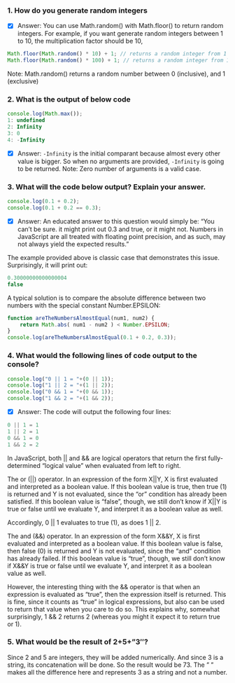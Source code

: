 ### 1. How do you generate random integers
- [x] Answer: You can use Math.random() with Math.floor() to return random integers. For example, if you want generate random integers between 1 to 10, the multiplication factor should be 10,
```js
Math.floor(Math.random() * 10) + 1; // returns a random integer from 1 to 10
Math.floor(Math.random() * 100) + 1; // returns a random integer from 1 to 100
```
Note: Math.random() returns a random number between 0 (inclusive), and 1 (exclusive)


### 2. What is the output of below code
```js
console.log(Math.max());
1: undefined
2: Infinity
3: 0
4: -Infinity
```
- [x] Answer:
`-Infinity` is the initial comparant because almost every other value is bigger. So when no arguments are provided, `-Infinity` is going to be returned. Note: Zero number of arguments is a valid case.

### 3. What will the code below output? Explain your answer.
```js
console.log(0.1 + 0.2);
console.log(0.1 + 0.2 == 0.3);
```
- [x] Answer: An educated answer to this question would simply be: “You can’t be sure. it might print out 0.3 and true, or it might not. Numbers in JavaScript are all treated with floating point precision, and as such, may not always yield the expected results.”

The example provided above is classic case that demonstrates this issue. Surprisingly, it will print out:
```js
0.30000000000000004
false
```
A typical solution is to compare the absolute difference between two numbers with the special constant Number.EPSILON:
```js
function areTheNumbersAlmostEqual(num1, num2) {
	return Math.abs( num1 - num2 ) < Number.EPSILON;
}
console.log(areTheNumbersAlmostEqual(0.1 + 0.2, 0.3));
```
### 4. What would the following lines of code output to the console?

```js
console.log("0 || 1 = "+(0 || 1));
console.log("1 || 2 = "+(1 || 2));
console.log("0 && 1 = "+(0 && 1));
console.log("1 && 2 = "+(1 && 2));
```
- [x] Answer: The code will output the following four lines:

```js
0 || 1 = 1
1 || 2 = 1
0 && 1 = 0
1 && 2 = 2
```
In JavaScript, both || and && are logical operators that return the first fully-determined “logical value” when evaluated from left to right.

The or (||) operator. In an expression of the form X||Y, X is first evaluated and interpreted as a boolean value. If this boolean value is true, then true (1) is returned and Y is not evaluated, since the “or” condition has already been satisfied. If this boolean value is “false”, though, we still don’t know if X||Y is true or false until we evaluate Y, and interpret it as a boolean value as well.

Accordingly, 0 || 1 evaluates to true (1), as does 1 || 2.

The and (&&) operator. In an expression of the form X&&Y, X is first evaluated and interpreted as a boolean value. If this boolean value is false, then false (0) is returned and Y is not evaluated, since the “and” condition has already failed. If this boolean value is “true”, though, we still don’t know if X&&Y is true or false until we evaluate Y, and interpret it as a boolean value as well.

However, the interesting thing with the && operator is that when an expression is evaluated as “true”, then the expression itself is returned. This is fine, since it counts as “true” in logical expressions, but also can be used to return that value when you care to do so. This explains why, somewhat surprisingly, 1 && 2 returns 2 (whereas you might it expect it to return true or 1).

### 5. What would be the result of 2+5+”3″?

Since 2 and 5 are integers, they will be added numerically. And since 3 is a string, its concatenation will be done. So the result would be 73. The ” ” makes all the difference here and represents 3 as a string and not a number.
